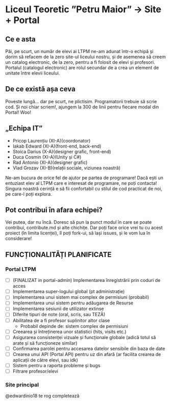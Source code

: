 # Liceul Teoretic ”Petru Maior” -> Site + Portal
## Ce e asta
Păi, pe scurt, un număr de elevi ai LTPM ne-am adunat într-o echipă și dorim să refacem de la zero site-ul liceului nostru, și de asemenea să creem un catalog electronic, de la zero, pentru a fi folosit de elevi și profesori. Portalul (catalogul electronic) are rolul secundar de a crea un element de unitate între elevii liceului.
## De ce există așa ceva
Poveste lungă... dar pe scurt, ne plictisim. Programatorii trebuie să scrie cod. Și noi chiar scriem!, ajungem la 300 de linii pentru fiecare modal din Portal! Woo!
## „Echipa IT”
* Pricop Laurențiu (XI-A)(coordonator)
* Iakab Edward (XI-A)(front-end, back-end)
* Stoica Darius (X-A)(designer grafic, front-end)
* Duca Cosmin (XI-A)(Unity și C#)
* Rad Antonio (XI-A)(designer grafic)
* Vlad Grozav (XI-B)(relații sociale, viziunea noastră)

Ne-am bucura de orice fel de ajutor pe partea de programare! Dacă ești un entuziast elev al LTPM care e interesat de programare, ne poți contacta! Singura noastră cerință e să fii confortabil cu stilul de cod practicat de noi, pe care-l poți explora.
## Pot contribui în afara echipei?
Vei putea, dar nu încă. Doresc să pun la punct modul în care se poate contribui, contribute.md și alte chichițe. Dar poți face orice vrei tu cu acest proiect (în limita licenței), îl poți fork-ui, să lași issues, și le vom lua în considerare!
## FUNCȚIONALITĂȚI PLANIFICATE
### Portal LTPM
* [ ] (FINALIZAT in portal-admin) Implementarea înregistrării prin coduri de acces
* [ ] Implementarea super-logului global (pt administrație)
* [ ] Implementarea unui sistem mai complex de permisiuni (probabil)
* [ ] Implementarea unui sistem pentru adăugarea de Resurse
* [ ] Implementarea sesiunii de utilizator extinse
* [ ] Diferite tipuri de note (oral, scris, sau TEZĂ)
* [ ] Abilitatea de a fi profesor suplinitor altor clase
  * Probabil depinde de: sistem complex de permisiuni
* [ ] Creearea și întreținerea unor statistici (hits, visits etc.)
* [ ] Asigurarea consistenței vizuale și funcționale globale (adică totul să arate și să funcționeze similar)
* [ ] Confirmarea parolei pentru accesarea datelor sensibile din baza de date
* [ ] Crearea unui API (Portal API) pentru uz din afară (ar facilita crearea de aplicații de către elevi, sau idk)
* [ ] Sistem pentru a raporta probleme și bugs
* [ ] Filtrare profesor/elevi
### Site principal
@edwardinio18 te rog completează 
